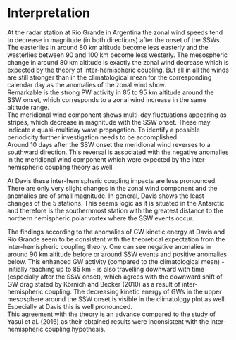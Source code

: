 # Interpretation
At the radar station at Rio Grande in Argentina the zonal wind speeds tend to decrease in magnitude (in both directions) after the onset of the SSWs. The easterlies in around 80 km altitude become less easterly and the westerlies between 90 and 100 km become less westerly. The mesospheric change in around 80 km altitude is exactly the zonal wind decrease which is expected by the theory of inter-hemispheric coupling. But all in all the winds are still stronger than in the climatological mean for the corresponding calendar day as the anomalies of the zonal wind show.<br>
Remarkable is the strong PW activity in 85 to 95 km altitude around the SSW onset, which corresponds to a zonal wind increase in the same altitude range.<br>
The meridional wind component shows multi-day fluctuations appearing as stripes, which decrease in magnitude with the SSW onset. These may indicate a quasi-multiday wave propagation. To identify a possible periodicity further investigation needs to be accomplished.<br>
Around 10 days after the SSW onset the meridional wind reverses to a southward direction. This reversal is associated with the negative anomalies in the meridional wind component which were expected by the inter-hemispheric coupling theory as well.<br>

At Davis these inter-hemispheric coupling impacts are less pronounced. There are only very slight changes in the zonal wind component and the anomalies are of small magnitude. In general, Davis shows the least changes of the 5 stations. This seems logic as it is situated in the Antarctic and therefore is the southernmost station with the greatest distance to the northern hemispheric polar vortex where the SSW events occur.<br>

The findings according to the anomalies of GW kinetic energy at Davis and Rio Grande seem to be consistent with the theoretical expectation from the inter-hemispheric coupling theory. One can see negative anomalies in around 90 km altitude before or around SSW events and positive anomalies below. This enhanced GW activity (compared to the climatological mean) - initially reaching up to 85 km - is also travelling downward with time (especially after the SSW onset), which agrees with the downward shift of GW drag stated by Körnich and Becker (2010) as a result of inter-hemispheric coupling. The decreasing kinetic energy of GWs in the upper mesosphere around the SSW onset is visible in the climatology plot as well. Especially at Davis this is well pronounced.<br>
This agreement with the theory is an advance compared to the study of Yasui et al. (2016) as their obtained results were inconsistent with the inter-hemispheric coupling hypothesis.
<script src="https://utteranc.es/client.js"
        repo="VACILT/SSW_project"
        issue-term="pathname"
        label="utterances"
        theme="github-light"
        crossorigin="anonymous"
        async>
</script>
